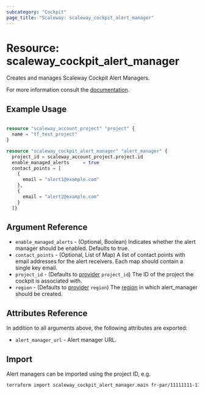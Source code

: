 ```yaml
---
subcategory: "Cockpit"
page_title: "Scaleway: scaleway_cockpit_alert_manager"
---
```


# Resource: scaleway_cockpit_alert_manager

Creates and manages Scaleway Cockpit Alert Managers.

For more information consult the [documentation](https://www.scaleway.com/en/docs/observability/cockpit/concepts/#grafana-users).

## Example Usage

```terraform

resource "scaleway_account_project" "project" {
  name = "tf_test_project"
}

resource "scaleway_cockpit_alert_manager" "alert_manager" {
  project_id = scaleway_account_project.project.id
  enable_managed_alerts     = true
  contact_points = [
    {
      email = "alert1@example.com"
    },
    {
      email = "alert2@example.com"
    }
  ]}
```


## Argument Reference

- `enable_managed_alerts` - (Optional, Boolean) Indicates whether the alert manager should be enabled. Defaults to true.
- `contact_points` - (Optional, List of Map) A list of contact points with email addresses for the alert receivers. Each map should contain a single key email.
- `project_id` - (Defaults to [provider](../index.md#project_id) `project_id`) The ID of the project the cockpit is associated with.
- `region` - (Defaults to [provider](../index.md#arguments-reference) `region`) The [region](../guides/regions_and_zones.md#regions) in which alert_manager should be created.

## Attributes Reference

In addition to all arguments above, the following attributes are exported:

- `alert_manager_url` - Alert manager URL.


## Import

Alert managers can be imported using the project ID, e.g.

```bash
terraform import scaleway_cockpit_alert_manager.main fr-par/11111111-1111-1111-1111-111111111111
```
